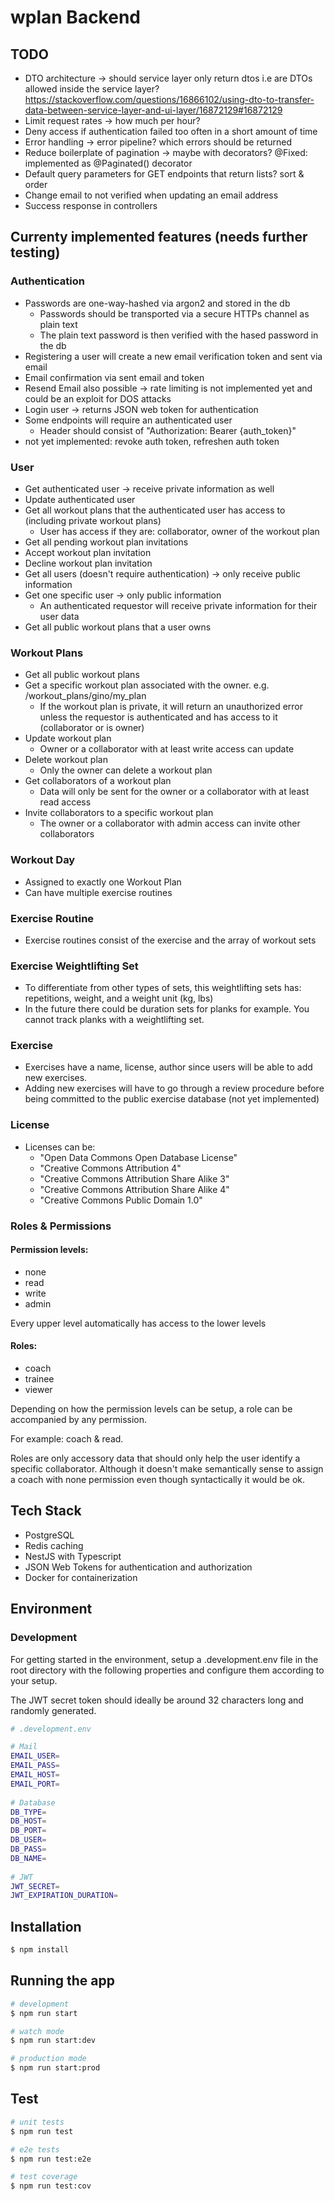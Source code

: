 

# wplan Backend

## TODO

- DTO architecture -> should service layer only return dtos i.e are DTOs allowed inside the service layer? https://stackoverflow.com/questions/16866102/using-dto-to-transfer-data-between-service-layer-and-ui-layer/16872129#16872129
- Limit request rates -> how much per hour?
- Deny access if authentication failed too often in a short amount of time
- Error handling -> error pipeline? which errors should be returned
- Reduce boilerplate of pagination -> maybe with decorators? @Fixed: implemented as @Paginated() decorator
- Default query parameters for GET endpoints that return lists? sort & order
- Change email to not verified when updating an email address
- Success response in controllers

## Currenty implemented features (needs further testing)
### Authentication
- Passwords are one-way-hashed via argon2 and stored in the db
    - Passwords should be transported via a secure HTTPs channel as plain text
    - The plain text password is then verified with the hased password in the db
- Registering a user will create a new email verification token and sent via email
- Email confirmation via sent email and token
- Resend Email also possible -> rate limiting is not implemented yet and could be an exploit for DOS attacks
- Login user -> returns JSON web token for authentication
- Some endpoints will require an authenticated user
    - Header should consist of "Authorization: Bearer {auth_token}"
- not yet implemented: revoke auth token, refreshen auth token
### User
- Get authenticated user -> receive private information as well
- Update authenticated user
- Get all workout plans that the authenticated user has access to (including private workout plans)
    - User has access if they are: collaborator, owner of the workout plan
- Get all pending workout plan invitations
- Accept workout plan invitation
- Decline workout plan invitation
- Get all users (doesn't require authentication) -> only receive public information
- Get one specific user -> only public information
    - An authenticated requestor will receive private information for their user data
- Get all public workout plans that a user owns

### Workout Plans
- Get all public workout plans
- Get a specific workout plan associated with the owner. e.g. /workout_plans/gino/my_plan
    - If the workout plan is private, it will return an unauthorized error unless the requestor is authenticated and has access to it (collaborator or is owner)
- Update workout plan
    - Owner or a collaborator with at least write access can update
- Delete workout plan
    - Only the owner can delete a workout plan
- Get collaborators of a workout plan
    - Data will only be sent for the owner or a collaborator with at least read access
- Invite collaborators to a specific workout plan
    - The owner or a collaborator with admin access can invite other collaborators

### Workout Day
- Assigned to exactly one Workout Plan
- Can have multiple exercise routines

### Exercise Routine
- Exercise routines consist of the exercise and the array of workout sets

### Exercise Weightlifting Set
- To differentiate from other types of sets, this weightlifting sets has: repetitions, weight, and a weight unit (kg, lbs)
- In the future there could be duration sets for planks for example. You cannot track planks with a weightlifting set.

### Exercise
- Exercises have a name, license, author since users will be able to add new exercises.
- Adding new exercises will have to go through a review procedure before being committed to the public exercise database (not yet implemented)

### License 
- Licenses can be:
    - "Open Data Commons Open Database License"
    - "Creative Commons Attribution 4"
    - "Creative Commons Attribution Share Alike 3"
    - "Creative Commons Attribution Share Alike 4"
    - "Creative Commons Public Domain 1.0"
    
### Roles & Permissions
#### Permission levels:
- none
- read
- write
- admin

Every upper level automatically has access to the lower levels

#### Roles:

- coach
- trainee
- viewer

Depending on how the permission levels can be setup, a role can be accompanied by any permission.

For example: coach & read. 

Roles are only accessory data that should only help the user identify a specific collaborator. 
Although it doesn't make semantically sense to assign a coach with none permission even though syntactically it would be ok.



## Tech Stack

- PostgreSQL 
- Redis caching
- NestJS with Typescript
- JSON Web Tokens for authentication and authorization
- Docker for containerization

## Environment

### Development

For getting started in the environment, setup a .development.env file in the root directory with the following properties and configure them according to your setup.

The JWT secret token should ideally be around 32 characters long and randomly generated. 

```bash
# .development.env

# Mail  
EMAIL_USER=
EMAIL_PASS=
EMAIL_HOST=
EMAIL_PORT=
  
# Database  
DB_TYPE=
DB_HOST=
DB_PORT=
DB_USER=
DB_PASS=
DB_NAME=
  
# JWT  
JWT_SECRET=
JWT_EXPIRATION_DURATION=
```

## Installation

```bash
$ npm install
```

## Running the app

```bash
# development
$ npm run start

# watch mode
$ npm run start:dev

# production mode
$ npm run start:prod
```

## Test

```bash
# unit tests
$ npm run test

# e2e tests
$ npm run test:e2e

# test coverage
$ npm run test:cov
```
